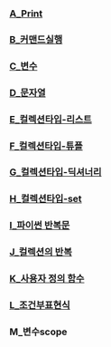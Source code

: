 ### [A_Print](https://colab.research.google.com/github/suyoung0211/python/blob/main/A_print.ipynb)
### [B_커맨드실행](https://colab.research.google.com/github/suyoung0211/python/blob/main/B_command.ipynb)
### [C_변수](https://colab.research.google.com/github/suyoung0211/python/blob/main/C_function.ipynb)
### [D_문자열](https://colab.research.google.com/github/suyoung0211/python/blob/main/D_string.ipynb)
### [E_컬렉션타입-리스트](https://colab.research.google.com/github/suyoung0211/python/blob/main/E_collectiontype_list.ipynb)
### [F_컬렉션타입-튜플](https://colab.research.google.com/github/suyoung0211/python/blob/main/F_collectiontype_tuple.ipynb)
### [G_컬렉션타입-딕셔너리](https://colab.research.google.com/github/suyoung0211/python/blob/main/G_collectiontype_dictionary.ipynb)
### [H_컬렉션타입-set](https://colab.research.google.com/github/suyoung0211/python/blob/main/H_collectiontype_set.ipynb)
### [I_파이썬 반복문](https://colab.research.google.com/github/suyoung0211/python/blob/main/I_%ED%8C%8C%EC%9D%B4%EC%8D%AC_%EB%B0%98%EB%B3%B5%EB%AC%B8.ipynb)
### [J_컬렉션의 반복](https://colab.research.google.com/github/suyoung0211/Python/blob/main/J_%EC%BB%AC%EB%A0%89%EC%85%98%EC%9D%98_%EB%B0%98%EB%B3%B5.ipynb)
### [K_사용자 정의 함수](https://colab.research.google.com/github/suyoung0211/Python/blob/main/K_%EC%82%AC%EC%9A%A9%EC%9E%90%EC%A0%95%EC%9D%98_%ED%95%A8%EC%88%98.ipynb)
### [L_조건부표현식](https://colab.research.google.com/github/suyoung0211/Python/blob/main/L_%EC%A1%B0%EA%B1%B4%EB%B6%80%ED%91%9C%ED%98%84%EC%8B%9D.ipynb)
### M_변수scope
